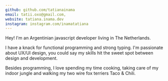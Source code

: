 ```yaml
---
github: github.com/tatianainama
email: tatii.oxo@gmail.com,
website: tatiana.inama.dev
instagram: instagram.com/inamatatiana
---
```


Hey! I'm an Argentinian javascript developer living in The Netherlands.

I have a knack for functional programming and strong typing. I'm passionate about UX/UI design, you could say my skills hit the sweet spot between design and development.

Besides programming, I love spending my time cooking, taking care of my indoor jungle and walking my two wire fox terriers Taco & Chili.